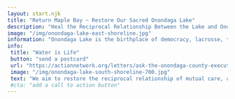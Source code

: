 ```yaml
---
layout: start.njk
title: "Return Maple Bay ~ Restore Our Sacred Onondaga Lake"
description: "Heal the Reciprocal Relationship Between the Lake and Onondaga Nation #Lakeback"
image: "/img/onondaga-lake-east-shoreline.jpg"
information: "Onondaga Lake is the birthplace of democracy, lacrosse, the women's movement, and more. This lake is the ancestral home of the Onondaga Nation and the Haudenosaunee Confederacy. The United States agreed that the lake would always belong to the Onondaga Nation and the Haudenosaunee Confederacy with the 1794 Canandaigua treaty."
info: 
 title: "Water is Life"
 button: "send a postcard"
 url: "https://actionnetwork.org/letters/ask-the-onondaga-county-executive-to-keep-his-promise-to-return-maple-bay"
 image: "/img/onondaga-lake-south-shoreline-700.jpg"
 text: "We aim to restore the reciprocal relationship of mutual care, amongst Onondaga Lake, all its inhabitants, and Onondaga Nation beginning with the return of Maple Bay."
 #cta: "add a call to action button"
---
```

